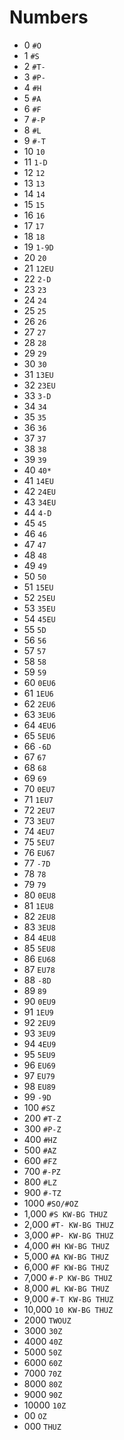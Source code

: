 # Numbers

* 0 `#O`
* 1 `#S`
* 2 `#T-`
* 3 `#P-`
* 4 `#H`
* 5 `#A`
* 6 `#F`
* 7 `#-P`
* 8 `#L`
* 9 `#-T`
* 10 `10`
* 11 `1-D`
* 12 `12`
* 13 `13`
* 14 `14`
* 15 `15`
* 16 `16`
* 17 `17`
* 18 `18`
* 19 `1-9D`
* 20 `20`
* 21 `12EU`
* 22 `2-D`
* 23 `23`
* 24 `24`
* 25 `25`
* 26 `26`
* 27 `27`
* 28 `28`
* 29 `29`
* 30 `30`
* 31 `13EU`
* 32 `23EU`
* 33 `3-D`
* 34 `34`
* 35 `35`
* 36 `36`
* 37 `37`
* 38 `38`
* 39 `39`
* 40 `40*`
* 41 `14EU`
* 42 `24EU`
* 43 `34EU`
* 44 `4-D`
* 45 `45`
* 46 `46`
* 47 `47`
* 48 `48`
* 49 `49`
* 50 `50`
* 51 `15EU`
* 52 `25EU`
* 53 `35EU`
* 54 `45EU`
* 55 `5D`
* 56 `56`
* 57 `57`
* 58 `58`
* 59 `59`
* 60 `0EU6`
* 61 `1EU6`
* 62 `2EU6`
* 63 `3EU6`
* 64 `4EU6`
* 65 `5EU6`
* 66 `-6D`
* 67 `67`
* 68 `68`
* 69 `69`
* 70 `0EU7`
* 71 `1EU7`
* 72 `2EU7`
* 73 `3EU7`
* 74 `4EU7`
* 75 `5EU7`
* 76 `EU67`
* 77 `-7D`
* 78 `78`
* 79 `79`
* 80 `0EU8`
* 81 `1EU8`
* 82 `2EU8`
* 83 `3EU8`
* 84 `4EU8`
* 85 `5EU8`
* 86 `EU68`
* 87 `EU78`
* 88 `-8D`
* 89 `89`
* 90 `0EU9`
* 91 `1EU9`
* 92 `2EU9`
* 93 `3EU9`
* 94 `4EU9`
* 95 `5EU9`
* 96 `EU69`
* 97 `EU79`
* 98 `EU89`
* 99 `-9D`
* 100 `#SZ`
* 200 `#T-Z`
* 300 `#P-Z`
* 400 `#HZ`
* 500 `#AZ`
* 600 `#FZ`
* 700 `#-PZ`
* 800 `#LZ`
* 900 `#-TZ`
* 1000 `#SO/#OZ`
* 1,000 `#S KW-BG THUZ`
* 2,000 `#T- KW-BG THUZ`
* 3,000 `#P- KW-BG THUZ`
* 4,000 `#H KW-BG THUZ`
* 5,000 `#A KW-BG THUZ`
* 6,000 `#F KW-BG THUZ`
* 7,000 `#-P KW-BG THUZ`
* 8,000 `#L KW-BG THUZ`
* 9,000 `#-T KW-BG THUZ`
* 10,000 `10 KW-BG THUZ`
* 2000 `TWOUZ`
* 3000 `30Z`
* 4000 `40Z`
* 5000 `50Z`
* 6000 `60Z`
* 7000 `70Z`
* 8000 `80Z`
* 9000 `90Z`
* 10000 `10Z`
* 00 `OZ`
* 000 `THUZ`
